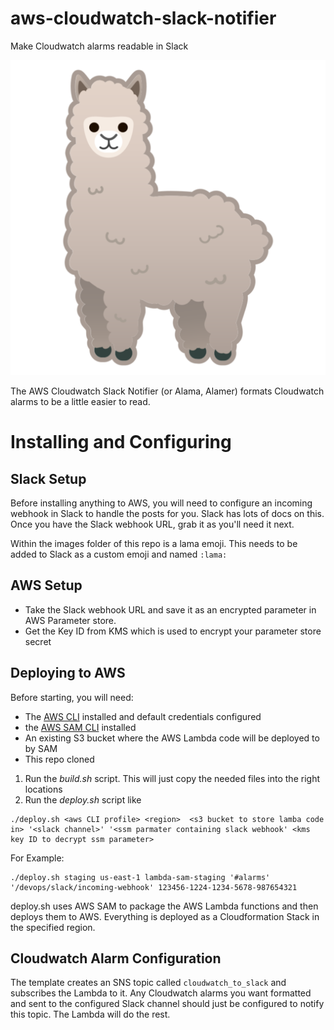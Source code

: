 # aws-cloudwatch-slack-notifier
Make Cloudwatch alarms readable in Slack

![Alama](https://raw.githubusercontent.com/rewindio/aws-cloudwatch-slack-notifier/master/images/lama-emoji.png)

The AWS Cloudwatch Slack Notifier (or Alama, Alamer) formats Cloudwatch alarms to be a little easier to read.

# Installing and Configuring

## Slack Setup
Before installing anything to AWS, you will need to configure an incoming webhook in Slack to handle the posts for you.  Slack has lots of docs on this.  Once you have the Slack webhook URL, grab it as you'll need it next.

Within the images folder of this repo is a lama emoji. This needs to be added to Slack as a custom emoji and named `:lama:`

## AWS Setup
* Take the Slack webhook URL and save it as an encrypted parameter in AWS Parameter store.
* Get the Key ID from KMS which is used to encrypt your parameter store secret

## Deploying to AWS
Before starting, you will need:
* The [AWS CLI](https://aws.amazon.com/cli/) installed and default credentials configured
* the [AWS SAM CLI](https://github.com/awslabs/aws-sam-cli) installed
* An existing S3 bucket where the AWS Lambda code will be deployed to by SAM
* This repo cloned

1. Run the *build.sh* script.  This will just copy the needed files into the right locations
2. Run the *deploy.sh* script like

```
./deploy.sh <aws CLI profile> <region>  <s3 bucket to store lamba code in> '<slack channel>' '<ssm parmater containing slack webhook' <kms key ID to decrypt ssm parameter>
```

For Example:

```
./deploy.sh staging us-east-1 lambda-sam-staging '#alarms' '/devops/slack/incoming-webhook' 123456-1224-1234-5678-987654321
```

deploy.sh uses AWS SAM to package the AWS Lambda functions and then deploys them to AWS.  Everything is deployed as a Cloudformation Stack in the specified region.

## Cloudwatch Alarm Configuration
The template creates an SNS topic called `cloudwatch_to_slack` and subscribes the Lambda to it.  Any Cloudwatch alarms you want formatted and sent to the configured Slack channel should just be configured to notify this topic.  The Lambda will do the rest.
